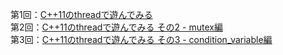 第1回：[C++11のthreadで遊んでみる](https://minus9d.hatenablog.com/entry/20130912/1378992525)<br/>
第2回：[C++11のthreadで遊んでみる その2 - mutex編](http://d.hatena.ne.jp/minus9d/20130914/1379168684)<br/>
第3回：[C++11のthreadで遊んでみる その3 - condition_variable編](http://d.hatena.ne.jp/minus9d/20131009/1381326432)<br/>
